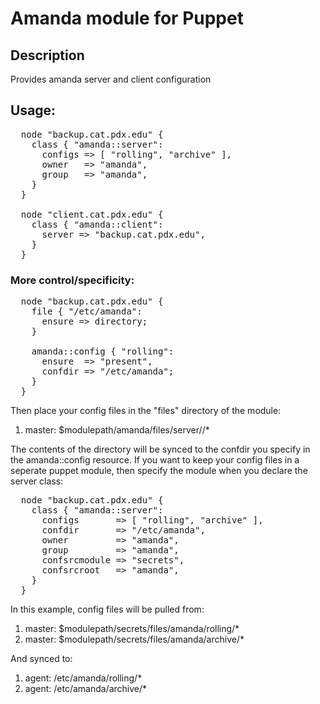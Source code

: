# Amanda module for Puppet

## Description
Provides amanda server and client configuration

## Usage:

<pre>
  node "backup.cat.pdx.edu" {
    class { "amanda::server":
      configs => [ "rolling", "archive" ],
      owner   => "amanda",
      group   => "amanda",
    }
  }

  node "client.cat.pdx.edu" {
    class { "amanda::client":
      server => "backup.cat.pdx.edu",
    }
  }
</pre>

### More control/specificity:
<pre>
  node "backup.cat.pdx.edu" {
    file { "/etc/amanda":
      ensure => directory;
    }

    amanda::config { "rolling":
      ensure  => "present",
      confdir => "/etc/amanda";
    }
  }
</pre>

Then place your config files in the "files" directory of the module:

  1. master: $modulepath/amanda/files/server/<namevar>/*

The contents of the <namevar> directory will be synced to the confdir you
specify in the amanda::config resource. If you want to keep your config
files in a seperate puppet module, then specify the module when you
declare the server class:

<pre>
  node "backup.cat.pdx.edu" {
    class { "amanda::server":
      configs       => [ "rolling", "archive" ],
      confdir       => "/etc/amanda",
      owner         => "amanda",
      group         => "amanda",
      confsrcmodule => "secrets",
      confsrcroot   => "amanda",
    }
  }
</pre>

In this example, config files will be pulled from:

  1. master: $modulepath/secrets/files/amanda/rolling/*
  2. master: $modulepath/secrets/files/amanda/archive/*

And synced to:

  1. agent: /etc/amanda/rolling/*
  2. agent: /etc/amanda/archive/*
